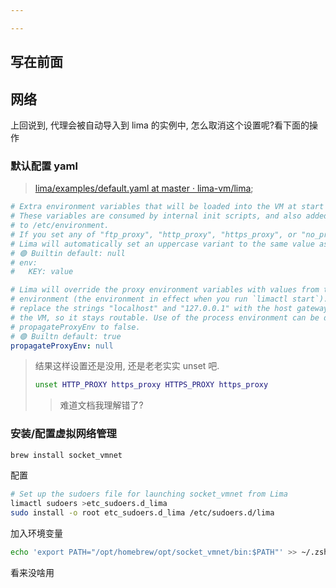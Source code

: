 ```yaml
---

---
```


## 写在前面







## 网络

上回说到, 代理会被自动导入到 lima 的实例中, 怎么取消这个设置呢?看下面的操作

### 默认配置 yaml

>   [lima/examples/default.yaml at master · lima-vm/lima](https://github.com/lima-vm/lima/blob/master/examples/default.yaml);

```yaml
# Extra environment variables that will be loaded into the VM at start up.
# These variables are consumed by internal init scripts, and also added
# to /etc/environment.
# If you set any of "ftp_proxy", "http_proxy", "https_proxy", or "no_proxy", then
# Lima will automatically set an uppercase variant to the same value as well.
# 🟢 Builtin default: null
# env:
#   KEY: value

# Lima will override the proxy environment variables with values from the current process
# environment (the environment in effect when you run `limactl start`). It will automatically
# replace the strings "localhost" and "127.0.0.1" with the host gateway address from inside
# the VM, so it stays routable. Use of the process environment can be disabled by setting
# propagateProxyEnv to false.
# 🟢 Builtn default: true
propagateProxyEnv: null
```

>   结果这样设置还是没用, 还是老老实实 unset 吧. 
>
>   ```bash
>   unset HTTP_PROXY https_proxy HTTPS_PROXY https_proxy
>   ```
>
>   >   难道文档我理解错了?

### 安装/配置虚拟网络管理

```bash
brew install socket_vmnet
```

配置

```bash
# Set up the sudoers file for launching socket_vmnet from Lima
limactl sudoers >etc_sudoers.d_lima
sudo install -o root etc_sudoers.d_lima /etc/sudoers.d/lima
```

加入环境变量

```bash
echo 'export PATH="/opt/homebrew/opt/socket_vmnet/bin:$PATH"' >> ~/.zshrc
```

看来没啥用

